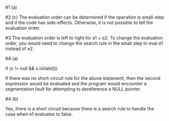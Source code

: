 #1 (a)

#2 (c)
The evaluation order can be determined if the operation is small-step and if the code has side-effects. Otherwise, it is not possible to tell the evaluation order.

#3
The evaluation order is left to right for e1 + e2. To change the evaluation order, you would need to change the search rule in the small step to eval e1 instead of e2.

#4 (a)

if (x != null && x.isValid())

If there was no short-circuit rule for the above statement, then the second expression would be evaluated and the program would encounter a segmentation fault for attempting to dereference a NULL pointer.

#4 (b)

Yes, there is a short circuit because there is a search rule to handle the case when e1 evaluates to false.
